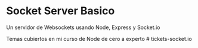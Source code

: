 # Socket Server Basico

Un servidor de Websockets usando Node, Express y Socket.io

Temas cubiertos en mi curso de Node de cero a experto
#   t i c k e t s - s o c k e t . i o  
 
